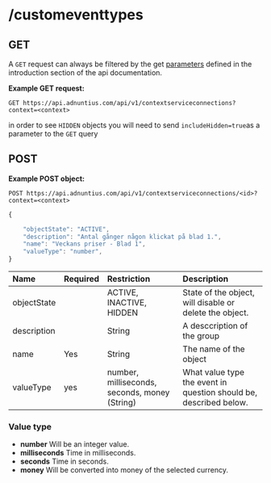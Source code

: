 # /customeventtypes

## GET

A `GET` request can always be filtered by the get [parameters](http://docs.adnuntius.com/api/api-requests) defined in the introduction section of the api documentation.

**Example GET request:**

```http
GET https://api.adnuntius.com/api/v1/contextserviceconnections?context=<context>
```

in order to see `HIDDEN` objects you will need to send `includeHidden=true`as a parameter to the `GET` query

## POST

**Example POST object:**

```http
POST https://api.adnuntius.com/api/v1/contextserviceconnections/<id>?context=<context>
```

```javascript
{

    "objectState": "ACTIVE",
    "description": "Antal gånger någon klickat på blad 1.",
    "name": "Veckans priser - Blad 1",
    "valueType": "number",
}
```

| Name | Required | Restriction | Description |
| :--- | :--- | :--- | :--- |
| objectState |  | ACTIVE, INACTIVE, HIDDEN | State of the object, will disable or delete the object. |
| description |  | String | A desccription of the group |
| name | Yes | String | The name of the object |
| valueType | yes | number, milliseconds, seconds, money \(String\) | What value type the event in question should be, described below. |

### Value type

* **number** Will be an integer value.
* **milliseconds** Time in milliseconds.
* **seconds** Time in seconds.
* **money** Will be converted into money of the selected currency.

